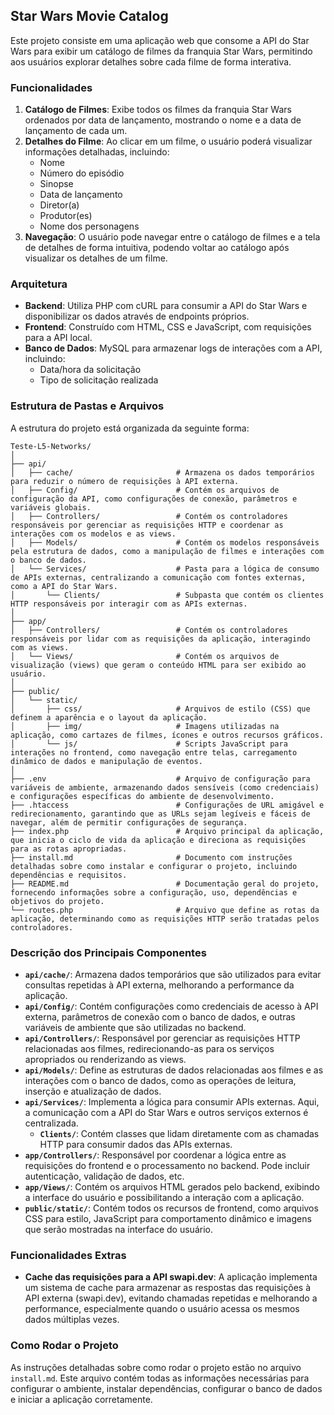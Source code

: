 ## Star Wars Movie Catalog

Este projeto consiste em uma aplicação web que consome a API do Star Wars para exibir um catálogo de filmes da franquia Star Wars, permitindo aos usuários explorar detalhes sobre cada filme de forma interativa.

### Funcionalidades

1. **Catálogo de Filmes**: Exibe todos os filmes da franquia Star Wars ordenados por data de lançamento, mostrando o nome e a data de lançamento de cada um.
2. **Detalhes do Filme**: Ao clicar em um filme, o usuário poderá visualizar informações detalhadas, incluindo:
   - Nome
   - Número do episódio
   - Sinopse
   - Data de lançamento
   - Diretor(a)
   - Produtor(es)
   - Nome dos personagens
3. **Navegação**: O usuário pode navegar entre o catálogo de filmes e a tela de detalhes de forma intuitiva, podendo voltar ao catálogo após visualizar os detalhes de um filme.

### Arquitetura

- **Backend**: Utiliza PHP com cURL para consumir a API do Star Wars e disponibilizar os dados através de endpoints próprios.
- **Frontend**: Construído com HTML, CSS e JavaScript, com requisições para a API local.
- **Banco de Dados**: MySQL para armazenar logs de interações com a API, incluindo:
  - Data/hora da solicitação
  - Tipo de solicitação realizada

### Estrutura de Pastas e Arquivos

A estrutura do projeto está organizada da seguinte forma:
```
Teste-L5-Networks/
│
├── api/
│   ├── cache/                       # Armazena os dados temporários para reduzir o número de requisições à API externa.
│   ├── Config/                      # Contém os arquivos de configuração da API, como configurações de conexão, parâmetros e variáveis globais.
│   ├── Controllers/                 # Contém os controladores responsáveis por gerenciar as requisições HTTP e coordenar as interações com os modelos e as views.
│   ├── Models/                      # Contém os modelos responsáveis pela estrutura de dados, como a manipulação de filmes e interações com o banco de dados.
│   └── Services/                    # Pasta para a lógica de consumo de APIs externas, centralizando a comunicação com fontes externas, como a API do Star Wars.
│       └── Clients/                 # Subpasta que contém os clientes HTTP responsáveis por interagir com as APIs externas.
│
├── app/
│   ├── Controllers/                 # Contém os controladores responsáveis por lidar com as requisições da aplicação, interagindo com as views.
│   └── Views/                       # Contém os arquivos de visualização (views) que geram o conteúdo HTML para ser exibido ao usuário.
│
├── public/
│   └── static/
│       ├── css/                     # Arquivos de estilo (CSS) que definem a aparência e o layout da aplicação.
│       ├── img/                     # Imagens utilizadas na aplicação, como cartazes de filmes, ícones e outros recursos gráficos.
│       └── js/                      # Scripts JavaScript para interações no frontend, como navegação entre telas, carregamento dinâmico de dados e manipulação de eventos.
│
├── .env                             # Arquivo de configuração para variáveis de ambiente, armazenando dados sensíveis (como credenciais) e configurações específicas do ambiente de desenvolvimento.
├── .htaccess                        # Configurações de URL amigável e redirecionamento, garantindo que as URLs sejam legíveis e fáceis de navegar, além de permitir configurações de segurança.
├── index.php                        # Arquivo principal da aplicação, que inicia o ciclo de vida da aplicação e direciona as requisições para as rotas apropriadas.
├── install.md                       # Documento com instruções detalhadas sobre como instalar e configurar o projeto, incluindo dependências e requisitos.
├── README.md                        # Documentação geral do projeto, fornecendo informações sobre a configuração, uso, dependências e objetivos do projeto.
└── routes.php                       # Arquivo que define as rotas da aplicação, determinando como as requisições HTTP serão tratadas pelos controladores.
```

### Descrição dos Principais Componentes

- **`api/cache/`**: Armazena dados temporários que são utilizados para evitar consultas repetidas à API externa, melhorando a performance da aplicação.
- **`api/Config/`**: Contém configurações como credenciais de acesso à API externa, parâmetros de conexão com o banco de dados, e outras variáveis de ambiente que são utilizadas no backend.
- **`api/Controllers/`**: Responsável por gerenciar as requisições HTTP relacionadas aos filmes, redirecionando-as para os serviços apropriados ou renderizando as views.
- **`api/Models/`**: Define as estruturas de dados relacionadas aos filmes e as interações com o banco de dados, como as operações de leitura, inserção e atualização de dados.
- **`api/Services/`**: Implementa a lógica para consumir APIs externas. Aqui, a comunicação com a API do Star Wars e outros serviços externos é centralizada.
  - **`Clients/`**: Contém classes que lidam diretamente com as chamadas HTTP para consumir dados das APIs externas.
- **`app/Controllers/`**: Responsável por coordenar a lógica entre as requisições do frontend e o processamento no backend. Pode incluir autenticação, validação de dados, etc.
- **`app/Views/`**: Contém os arquivos HTML gerados pelo backend, exibindo a interface do usuário e possibilitando a interação com a aplicação.
- **`public/static/`**: Contém todos os recursos de frontend, como arquivos CSS para estilo, JavaScript para comportamento dinâmico e imagens que serão mostradas na interface do usuário.

### Funcionalidades Extras

- **Cache das requisições para a API swapi.dev**: A aplicação implementa um sistema de cache para armazenar as respostas das requisições à API externa (swapi.dev), evitando chamadas repetidas e melhorando a performance, especialmente quando o usuário acessa os mesmos dados múltiplas vezes.


### Como Rodar o Projeto

As instruções detalhadas sobre como rodar o projeto estão no arquivo `install.md`. Este arquivo contém todas as informações necessárias para configurar o ambiente, instalar dependências, configurar o banco de dados e iniciar a aplicação corretamente.